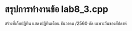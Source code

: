 # สรุปการทำงานข้อ lab8_3.cpp
สร้างที่เก็บปฏิทิน
แสดงปฏิทินเดือน ธันวาคม /2560
คัด เฉพาะวันของสัปดาห์
